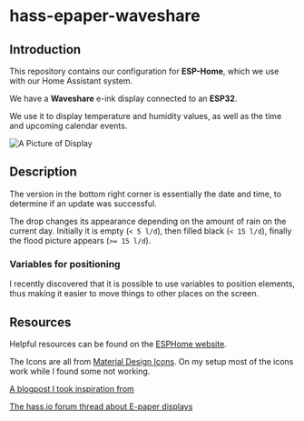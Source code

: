 # hass-epaper-waveshare

## Introduction

This repository contains our configuration for **ESP-Home**, which we use with our Home Assistant system.

We have a **Waveshare** e-ink display connected to an **ESP32**.

We use it to display temperature and humidity values, as well as the time and upcoming calendar events.

![A Picture of Display](https://github.com/tobibot/hass-esp32-epaper/blob/dev/assets/v_2024-01-30.jpg?raw=true)

## Description

The version in the bottom right corner is essentially the date and time, to determine if an update was successful.

The drop changes its appearance depending on the amount of rain on the current day. Initially it is empty (`< 5 l/d`), then filled black (`< 15 l/d`), finally the flood picture appears (`>= 15 l/d`).

### Variables for positioning

I recently discovered that it is possible to use variables to position elements, thus making it easier to move things to other places on the screen.

## Resources

Helpful resources can be found on the [ESPHome website](https://esphome.io/components/display/#display-engine).

The Icons are all from [Material Design Icons](https://pictogrammers.com/library/mdi/). On my setup most of the icons work while I found some not working.

[A blogpost I took inspiration from](https://smarterkram.de/1407/)

[The hass.io forum thread about E-paper displays](https://community.home-assistant.io/t/e-paper-display/138625/55)